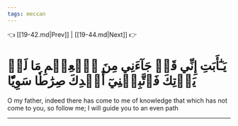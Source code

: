 ```yaml
---
tags: meccan
---
```


👈 [[19-42.md|Prev]] | [[19-44.md|Next]] 👉

# يَـٰٓأَبَتِ إِنِّي قَدۡ جَآءَنِي مِنَ ٱلۡعِلۡمِ مَا لَمۡ يَأۡتِكَ فَٱتَّبِعۡنِيٓ أَهۡدِكَ صِرَٰطٗا سَوِيّٗا

O my father, indeed there has come to me of knowledge that which has not come to you, so follow me; I will guide you to an even path

---

